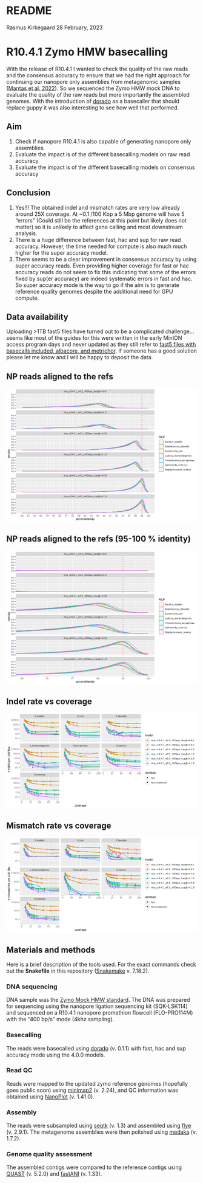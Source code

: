 README
================
Rasmus Kirkegaard
28 February, 2023

# R10.4.1 Zymo HMW basecalling

With the release of R10.4.1 I wanted to check the quality of the raw
reads and the consensus accuracy to ensure that we had the right
approach for continuing our nanopore only assemblies from metagenomic
samples ([Mantas et
al. 2022](https://www.nature.com/articles/s41592-022-01539-7)). So we
sequenced the Zymo HMW mock DNA to evaluate the quality of the raw reads
but more importantly the assembled genomes. With the introduction of
[dorado](https://github.com/nanoporetech/dorado) as a basecaller that
should replace guppy it was also interesting to see how well that
performed.

## Aim

1.  Check if nanopore R10.4.1 is also capable of generating nanopore
    only assemblies.
2.  Evaluate the impact is of the different basecalling models on raw
    read accuracy
3.  Evaluate the impact is of the different basecalling models on
    consensus accuracy

## Conclusion

1.  Yes!!! The obtained indel and mismatch rates are very low already
    around 25X coverage. At \~0.1 /100 Kbp a 5 Mbp genome will have 5
    “errors” (Could still be the references at this point but likely
    does not matter) so it is unlikely to affect gene calling and most
    downstream analysis.
2.  There is a huge difference between fast, hac and sup for raw read
    accuracy. However, the time needed for compute is also much much
    higher for the super accuracy model.
3.  There seems to be a clear improvement in consensus accuracy by using
    super accuracy reads. Even providing higher coverage for fast or hac
    accuracy reads do not seem to fix this indicating that some of the
    errors fixed by sup(er accuracy) are indeed systematic errors in
    fast and hac. So super accuracy mode is the way to go if the aim is
    to generate reference quality genomes despite the additional need
    for GPU compute.

## Data availability

Uploading \>1TB fast5 files have turned out to be a complicated
challenge… seems like most of the guides for this were written in the
early MinION access program days and never updated as they still refer
to [fast5 files with basecalls included, albacore, and
metrichor](https://ena-docs.readthedocs.io/en/latest/submit/fileprep/reads.html#oxford-nanopore).
If someone has a good solution please let me know and I will be happy to
deposit the data.

## NP reads aligned to the refs

![](README_files/figure-gfm/unnamed-chunk-1-1.png)<!-- -->

## NP reads aligned to the refs (95-100 % identity)

![](README_files/figure-gfm/unnamed-chunk-2-1.png)<!-- -->

## Indel rate vs coverage

![](README_files/figure-gfm/unnamed-chunk-3-1.png)<!-- -->

## Mismatch rate vs coverage

![](README_files/figure-gfm/unnamed-chunk-4-1.png)<!-- -->

## Materials and methods

Here is a brief description of the tools used. For the exact commands
check out the **Snakefile** in this repository
([Snakemake](https://snakemake.readthedocs.io/en/stable/) v. 7.18.2).

### DNA sequencing

DNA sample was the [Zymo Mock HMW
standard](https://zymoresearch.eu/products/zymobiomics-hmw-dna-standard).
The DNA was prepared for sequencing using the nanopore ligation
sequencing kit (SQK-LSK114) and sequenced on a R10.4.1 nanopore
promethion flowcell (FLO-PRO114M) with the “400 bp/s” mode (4khz
sampling).

### Basecalling

The reads were basecalled using
[dorado](https://github.com/nanoporetech/dorado) (v. 0.1.1) with fast,
hac and sup accuracy mode using the 4.0.0 models.

### Read QC

Reads were mapped to the updated zymo reference genomes (hopefully goes
public soon) using [minimap2](https://github.com/lh3/minimap2) (v.
2.24), and QC information was obtained using
[NanoPlot](https://github.com/wdecoster/NanoPlot) (v. 1.41.0).

### Assembly

The reads were subsampled using [seqtk](https://github.com/lh3/seqtk)
(v. 1.3) and assembled using [flye](https://github.com/fenderglass/Flye)
(v. 2.9.1). The metagenome assemblies were then polished using
[medaka](https://github.com/nanoporetech/medaka) (v. 1.7.2).

### Genome quality assessment

The assembled contigs were compared to the reference contigs using
[QUAST](https://github.com/ablab/quast) (v. 5.2.0) and
[fastANI](https://github.com/ParBLiSS/FastANI) (v. 1.33).
